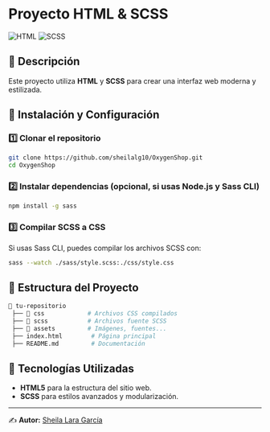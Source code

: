 # Proyecto HTML & SCSS

![HTML](https://img.shields.io/badge/HTML-5-orange?style=for-the-badge&logo=html5) ![SCSS](https://img.shields.io/badge/SCSS-CSS3-blueviolet?style=for-the-badge&logo=sass)

## 📌 Descripción
Este proyecto utiliza **HTML** y **SCSS** para crear una interfaz web moderna y estilizada.

## 🚀 Instalación y Configuración

### 1️⃣ Clonar el repositorio
```sh
git clone https://github.com/sheilalg10/OxygenShop.git
cd OxygenShop
```

### 2️⃣ Instalar dependencias (opcional, si usas Node.js y Sass CLI)
```sh
npm install -g sass
```

### 3️⃣ Compilar SCSS a CSS
Si usas Sass CLI, puedes compilar los archivos SCSS con:
```sh
sass --watch ./sass/style.scss:./css/style.css
```

## 📂 Estructura del Proyecto
```sh
📁 tu-repositorio
 ├── 📁 css            # Archivos CSS compilados
 ├── 📁 scss           # Archivos fuente SCSS
 ├── 📁 assets         # Imágenes, fuentes...
 ├── index.html        # Página principal
 ├── README.md         # Documentación
```

## 🎨 Tecnologías Utilizadas
- **HTML5** para la estructura del sitio web.
- **SCSS** para estilos avanzados y modularización.


---
✍️ **Autor:** [Sheila Lara García](https://github.com/sheilalg10)

